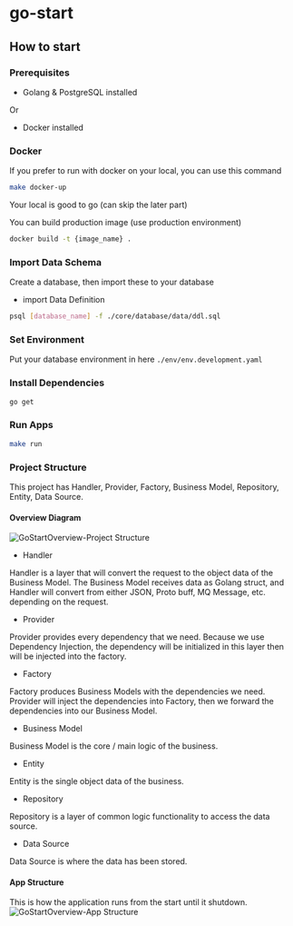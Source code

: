 # go-start

## How to start
### Prerequisites
- Golang & PostgreSQL installed

Or
- Docker installed

### Docker
If you prefer to run with docker on your local, you can use this command
```sh
make docker-up
```
Your local is good to go (can skip the later part)

You can build production image (use production environment)
```sh
docker build -t {image_name} .
```

### Import Data Schema
Create a database, then import these to your database
- import Data Definition
```sh
psql [database_name] -f ./core/database/data/ddl.sql
```

### Set Environment
Put your database environment in here `./env/env.development.yaml`

### Install Dependencies
```sh
go get
```

### Run Apps
```sh
make run
```

### Project Structure
This project has Handler, Provider, Factory, Business Model, Repository, Entity, Data Source.

#### Overview Diagram
![GoStartOverview-Project Structure](https://user-images.githubusercontent.com/37319946/144997923-e1b6c456-fcaa-4f11-89e5-fab362c6136d.jpg)

- Handler

Handler is a layer that will convert the request to the object data of the Business Model. The Business Model receives data as Golang struct, and Handler will convert from either JSON, Proto buff, MQ Message, etc. depending on the request.

- Provider

Provider provides every dependency that we need. Because we use Dependency Injection, the dependency will be initialized in this layer then will be injected into the factory.

- Factory

Factory produces Business Models with the dependencies we need. Provider will inject the dependencies into Factory, then we forward the dependencies into our Business Model.

- Business Model

Business Model is the core / main logic of the business.

- Entity

Entity is the single object data of the business.

- Repository

Repository is a layer of common logic functionality to access the data source.

- Data Source

Data Source is where the data has been stored.

#### App Structure

This is how the application runs from the start until it shutdown.
![GoStartOverview-App Structure](https://user-images.githubusercontent.com/37319946/144998023-086ef2a4-e52c-4310-94cf-5632822454d6.jpg)
